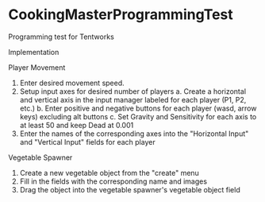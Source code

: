 # CookingMasterProgrammingTest
 Programming test for Tentworks


Implementation

Player Movement

1. Enter desired movement speed. 
2. Setup input axes for desired number of players
	a. Create a horizontal and vertical axis in the input manager labeled for each player (P1, P2, etc.)
	b. Enter positive and negative buttons for each player (wasd, arrow keys) excluding alt buttons
	c. Set Gravity and Sensitivity for each axis to at least 50 and keep Dead at 0.001
3. Enter the names of the corresponding axes into the "Horizontal Input" and "Vertical Input" fields for each player


Vegetable Spawner

1. Create a new vegetable object from the "create" menu
2. Fill in the fields with the corresponding name and images
3. Drag the object into the vegetable spawner's vegetable object field
